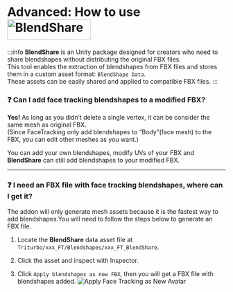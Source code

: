 # Advanced: How to use <img src="/blendshare.png" alt="BlendShare" style="width: 192px; height: 48px; vertical-align: -9px; display: inline;"/>

:::info
**BlendShare** is an Unity package designed for creators who need to share blendshapes without distributing the original FBX files.\
This tool enables the extraction of blendshapes from FBX files and stores them in a custom asset format: `BlendShape Data`.\
These assets can be easily shared and applied to compatible FBX files.
:::


### ❓ Can I add face tracking blendshapes to a modified FBX?


**Yes!** As long as you didn’t delete a single vertex, it can be consider the same mesh as original FBX.\
(Since FaceTracking only add blendshapes to “Body”(face mesh) to the FBX, you can edit other meshes as you want.)

You can add your own blendshapes, modify UVs of your FBX and **BlendShare** can still add blendshapes to your modified FBX.

---
<!-- #region get-fbx -->
### ❓ I need an FBX file with face tracking blendshapes, where can I get it?

The addon will only generate mesh assets because it is the fastest way to add blendshapes.You will need to follow the steps below to generate an FBX file.

1. Locate the **BlendShare** data asset file at `Triturbo/xxx_FT/Blendshapes/xxx_FT_BlendShare`.

2. Click the asset and inspect with Inspector.

3. Click `Apply blendshapes as new FBX`, then you will get a FBX file with blendshapes added.
![Apply Face Tracking as New Avatar](/apply_blendshapes_as_new_fbx.png)
<!-- #endregion get-fbx -->